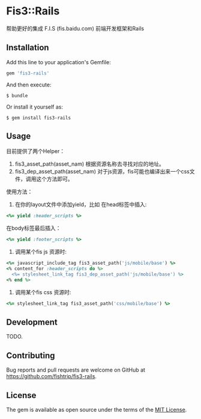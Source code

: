 # Fis3::Rails

帮助更好的集成 F.I.S (fis.baidu.com) 前端开发框架和Rails

## Installation

Add this line to your application's Gemfile:

```ruby
gem 'fis3-rails'
```

And then execute:

    $ bundle

Or install it yourself as:

    $ gem install fis3-rails

## Usage

目前提供了两个Helper：

1. fis3_asset_path(asset_nam) 根据资源名称去寻找对应的地址。
1. fis3_dep_asset_path(asset_nam) 对于js资源，fis可能也编译出来一个css文件，调用这个方法即可。

使用方法：

1. 在你的layout文件中添加yield，比如
在head标签中插入:

```ruby
<%= yield :header_scripts %>
```

在body标签最后插入：
```ruby
<%= yield :footer_scripts %>
```

1. 调用某个fis js 资源时:

```ruby
<%= javascript_include_tag fis3_asset_path('js/mobile/base') %>
<% content_for :header_scripts do %>
  <%= stylesheet_link_tag fis3_dep_asset_path('js/mobile/base') %>
<% end %>
```

1. 调用某个fis css 资源时:

```ruby
<%= stylesheet_link_tag fis3_asset_path('css/mobile/base') %>
```


## Development

TODO.

## Contributing

Bug reports and pull requests are welcome on GitHub at https://github.com/fishtrip/fis3-rails.


## License

The gem is available as open source under the terms of the [MIT License](http://opensource.org/licenses/MIT).

